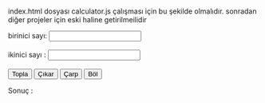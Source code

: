 index.html dosyası calculator.js çalışması için bu şekilde olmalıdır. sonradan diğer projeler için eski haline getirilmeilidir


<!DOCTYPE html>
<html lang="en">
  <head>
    <title>JS-Practice</title>
    <style type="text/css">
      body {margin: 30px;
      padding-left: 15px;
    padding-top: 5px;}
    </style>
  </head>
  <body>
    <form>
      birinici sayı: <input type="number" id="birinciSayi"/><br><br> <!-- nesneleri id leri ile çağıracağımızdan isimlendirmede dikkat etmeli-->
      ikinici sayı : <input type="number" id="ikinciSayi" /><br><br> <!-- iki br etiketi ile iki satır aşağı iniyoruz.-->
      <input type="button" onClick="topla()" Value="Topla" /> <!--onClick() ile butona ait metodu belirliyoruz-->
      <input type="button" onClick="cikar()" Value="Çıkar" />
      <input type="button" onClick="carp()" Value="Çarp" />
      <input type="button" onClick="bol()" Value="Böl" />
    </form>
    <p> Sonuç : <br>
      <span id = "sonuc"></span>
    </p>
    <script src="src/practice03/calculator.js"></script>
  </body>
</html>